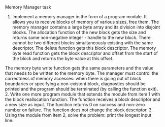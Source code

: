 Memory Manager task
1. Implement a memory manager in the form of a program module.
It allows you to receive blocks of memory of various sizes, free them.
The memory manager contains a large byte array and its division into disjoint blocks.
The allocation function of the new block gets the size and returns some non-negative integer -
handle to the new block. There cannot be two different blocks simultaneously existing with the same descriptor.
The delete function gets this block descriptor.
The memory byte read function gets the block descriptor and offset from the start of the block and returns
the byte value at this offset.

The memory byte write function gets the same parameters and the value that needs to be written to the memory byte.
The manager must control the correctness of memory accesses: when there is going out of block boundaries or
specifying a non-existent block, diagnostics should be printed and the program should be terminated (by calling the function exit).
2. Write one more program module that extends the module from item 1 with the block reallocation function.
The function receives a block descriptor and a new size as input. The function returns 0 on success and non-zero
number on failure. The function does not change the block descriptor.
3. Using the module from item 2, solve the problem: print the longest input line.
